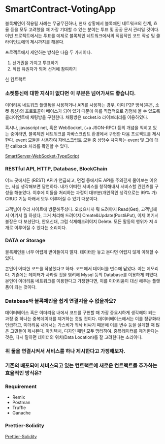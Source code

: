 # SmartContract-VotingApp

블록체인이 적용될 사례는 무궁무진하나, 현재 상황에서 블록체인 네트워크의 한계, 효율 등을 모두 고려했을 때 가장 기대할 수 있는 분야는 투표 및 공공 문서 관리일 것이다.
이번 프로젝트에서는 투표를 예제로 블록체인 네트워크에서의 직접적인 코드 작성 및 클라이언트에의 제시까지를 해본다.

프로젝트에서 제안하는 방식은 다음 두 가지이다.
1. 선거권을 가지고 투표하기
2. 직접 유권자가 되어 선거에 참여하기

한 컨트랙트

### 소켓통신에 대한 지식이 없다면 이 부분은 넘어가셔도 좋습니다.

이더리움 네트워크 플랫폼을 사용하거나 API를 사용하는 경우, 이미 P2P 방식(혹은, 소켓 통신)의 프로토콜이 베이스가 되어 있기 때문에 이를 직접적으로 경험해 볼 수 있도록 클라이언트에 채팅방을 구현한다. 채팅방은 socket.io 라이브러리를 이용하였다.

혹시나, javascript net, 혹은 WebSocket, (+a JSON-RPC) 등의 개념을 익히고 있는 중이라면, 블록체인 네트워크를 자바스크립트 환경에서 구현한 다음 프로젝트를 제시한다.
event 모듈을 사용하여 자바스크립트 모듈 중 상당수 차지하는 event 및 그에 대한 callback 처리를 확인할 수 있다.

[SmartServer-WebSocket-TypeScript](https://github.com/imkyle94/SmartServer-WebSocket-TypeScript)



### RESTful API, HTTP, Database, BlockChain
어느 곳에서든 (REST) API가 언급되고, 면접 등에서도 API를 주의깊게 물어보는 이유는, 사실 생각해보면 당연하다.
내가 어떠한 서비스를 창작해내서 서비스할 컨텐츠를 구성을 해놓았다. 이후에 이들을 처리하는 과정이
대부분(개인적인 생각으로는 99% 가) CRUD 기능 아래서 모두 이루어질 수 있기 때문이다.

고객님이 우리 사이트에 방문해주셨다. 오셨으니까 뭐 드려야지 Read(Get), 고객님께서 여기서 뭘 하셨다, 그거 처리해 드려야지 Create&Update(Post&Put), 이제 여기서 볼장은 다 보셨단다, 안오신대, 그럼 삭제해드려야지 Delete. 
모든 활동의 행위가 저 4개로 이루어질 수 있다는 소리이다.


### DATA or Storage
블록체인을 너무 어렵게 받아들이지 말자.
데이터만 놓고 본다면 어렵지 않게 이해할 수 있다.

본인이 어떠한 코드를 작성했다고 하자.
코드에서 데이터를 변수에 담았다. 이는 메모리다.
기존에는 데이터가 사라질 것을 염려해 Mysql 등의 Database를 이용하게 되었다.
본인이 이더리움 네트워크를 이용한다고 가정한다면, 이를 이더리움이 대신 해주는 플랫폼이 되는 것이다.

### Database와 블록체인을 쉽게 연결지을 수 없을까요?
데이터베이스 혹은 이더리움 내에서 코드를 구현할 때 가장 중요시하게 생각해야 되는 과정 중 하나는 중복데이터를 제거하는 것일 것이다.
데이터베이스에서는 이를 정규화라 언급하고, 이더리움 내에서는 가스비가 워낙 비싸기 때문에 이를 변수 등을 설계할 때 많은 고민들이 제시된다.
아키텍처, 디자인 패턴 모두 망라하여.
중복데이터를 제거한다는 것은, 다시 말하면 데이터의 위치(Data Location)를 잘 고려한다는 소리이다.

### 위 둘을 연결시켜서 서비스를 하나 제시한다고 가정해보자.


### 기존의 배포되어 서비스되고 있는 컨트랙트에 새로운 컨트랙트를 추가하는 효율적인 방식은?



### Requirement
- Remix
- Postman
- Truffle
- Ganache

### Prettier-Solidity
[Prettier-Solidity](https://github.com/prettier-solidity/prettier-plugin-solidity)

